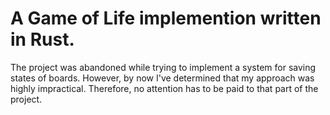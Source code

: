 # A Game of Life implemention written in Rust.  
The project was abandoned while trying to implement a system for saving states of boards. However, by now I've determined that my approach was highly impractical. Therefore, no attention has to be paid to that part of the project.
